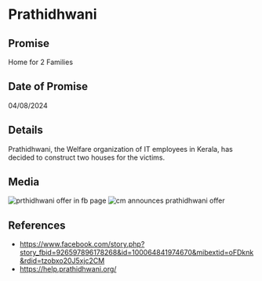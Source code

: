 # Prathidhwani

## Promise

Home for 2 Families

## Date of Promise

04/08/2024

## Details

Prathidhwani, the Welfare organization of IT employees in Kerala, has decided to construct two houses for the victims.

## Media

![prthidhwani offer in fb page](https://web.archive.org/web/20240809061517if_/https://scontent.fcok4-1.fna.fbcdn.net/v/t39.30808-6/451330891_929527529218638_5014374826856073867_n.jpg?_nc_cat=103&ccb=1-7&_nc_sid=833d8c&_nc_ohc=oBvCuxojnuoQ7kNvgH4r_Rh&_nc_ht=scontent.fcok4-1.fna&cb_e2o_trans=q&oh=00_AYAnp87bvG-BVLQ1gUk7yEBF0LqZIJhPu7Rhu6yinnInIg&oe=66BB87E0)
![cm announces prathidhwani offer](https://web.archive.org/web/20240809061349if_/https://scontent.fcok4-1.fna.fbcdn.net/v/t39.30808-6/454552982_929036595934398_1305900843090949849_n.jpg?_nc_cat=110&ccb=1-7&_nc_sid=833d8c&_nc_ohc=lpEsSW8nX0EQ7kNvgFgEzsi&_nc_ht=scontent.fcok4-1.fna&cb_e2o_trans=q&oh=00_AYB7ga9v42AU9-iqmW9WoqC6XobQvpgPGX1ap0QTNzbhGg&oe=66BB74EF)


## References

- https://www.facebook.com/story.php?story_fbid=926597896178268&id=100064841974670&mibextid=oFDknk&rdid=tzobxo20J5xjc2CM
- https://help.prathidhwani.org/


